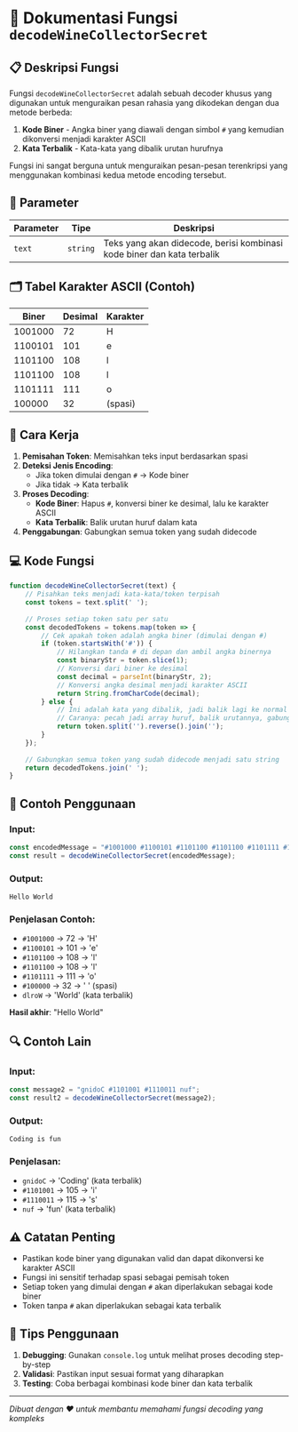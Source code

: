 # 🍷 Dokumentasi Fungsi `decodeWineCollectorSecret`

## 📋 Deskripsi Fungsi

Fungsi `decodeWineCollectorSecret` adalah sebuah decoder khusus yang digunakan untuk menguraikan pesan rahasia yang dikodekan dengan dua metode berbeda:

1. **Kode Biner** - Angka biner yang diawali dengan simbol `#` yang kemudian dikonversi menjadi karakter ASCII
2. **Kata Terbalik** - Kata-kata yang dibalik urutan hurufnya

Fungsi ini sangat berguna untuk menguraikan pesan-pesan terenkripsi yang menggunakan kombinasi kedua metode encoding tersebut.

## 🔧 Parameter

| Parameter | Tipe     | Deskripsi                                                    |
|-----------|----------|--------------------------------------------------------------|
| `text`    | `string` | Teks yang akan didecode, berisi kombinasi kode biner dan kata terbalik |

## 🗂️ Tabel Karakter ASCII (Contoh)

| Biner     | Desimal | Karakter |
|-----------|---------|----------|
| 1001000   | 72      | H        |
| 1100101   | 101     | e        |
| 1101100   | 108     | l        |
| 1101100   | 108     | l        |
| 1101111   | 111     | o        |
| 100000    | 32      | (spasi)  |

## 📝 Cara Kerja

1. **Pemisahan Token**: Memisahkan teks input berdasarkan spasi
2. **Deteksi Jenis Encoding**: 
   - Jika token dimulai dengan `#` → Kode biner
   - Jika tidak → Kata terbalik
3. **Proses Decoding**:
   - **Kode Biner**: Hapus `#`, konversi biner ke desimal, lalu ke karakter ASCII
   - **Kata Terbalik**: Balik urutan huruf dalam kata
4. **Penggabungan**: Gabungkan semua token yang sudah didecode

## 💻 Kode Fungsi

```javascript
function decodeWineCollectorSecret(text) {
    // Pisahkan teks menjadi kata-kata/token terpisah
    const tokens = text.split(' ');
    
    // Proses setiap token satu per satu
    const decodedTokens = tokens.map(token => {
        // Cek apakah token adalah angka biner (dimulai dengan #)
        if (token.startsWith('#')) {
            // Hilangkan tanda # di depan dan ambil angka binernya
            const binaryStr = token.slice(1);
            // Konversi dari biner ke desimal
            const decimal = parseInt(binaryStr, 2);
            // Konversi angka desimal menjadi karakter ASCII
            return String.fromCharCode(decimal);
        } else {
            // Ini adalah kata yang dibalik, jadi balik lagi ke normal
            // Caranya: pecah jadi array huruf, balik urutannya, gabung lagi
            return token.split('').reverse().join('');
        }
    });
    
    // Gabungkan semua token yang sudah didecode menjadi satu string
    return decodedTokens.join(' ');
}
```

## 🎯 Contoh Penggunaan

### Input:
```javascript
const encodedMessage = "#1001000 #1100101 #1101100 #1101100 #1101111 #100000 dlroW";
const result = decodeWineCollectorSecret(encodedMessage);
```

### Output:
```
Hello World
```

### Penjelasan Contoh:
- `#1001000` → 72 → 'H'
- `#1100101` → 101 → 'e'  
- `#1101100` → 108 → 'l'
- `#1101100` → 108 → 'l'
- `#1101111` → 111 → 'o'
- `#100000` → 32 → ' ' (spasi)
- `dlroW` → 'World' (kata terbalik)

**Hasil akhir**: "Hello World"

## 🔍 Contoh Lain

### Input:
```javascript
const message2 = "gnidoC #1101001 #1110011 nuf";
const result2 = decodeWineCollectorSecret(message2);
```

### Output:
```
Coding is fun
```

### Penjelasan:
- `gnidoC` → 'Coding' (kata terbalik)
- `#1101001` → 105 → 'i'
- `#1110011` → 115 → 's'
- `nuf` → 'fun' (kata terbalik)

## ⚠️ Catatan Penting

- Pastikan kode biner yang digunakan valid dan dapat dikonversi ke karakter ASCII
- Fungsi ini sensitif terhadap spasi sebagai pemisah token
- Setiap token yang dimulai dengan `#` akan diperlakukan sebagai kode biner
- Token tanpa `#` akan diperlakukan sebagai kata terbalik

## 🎨 Tips Penggunaan

1. **Debugging**: Gunakan `console.log` untuk melihat proses decoding step-by-step
2. **Validasi**: Pastikan input sesuai format yang diharapkan
3. **Testing**: Coba berbagai kombinasi kode biner dan kata terbalik

---

*Dibuat dengan ❤️ untuk membantu memahami fungsi decoding yang kompleks*
